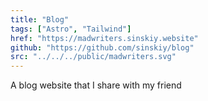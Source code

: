 ```yaml
---
title: "Blog"
tags: ["Astro", "Tailwind"]
href: "https://madwriters.sinskiy.website"
github: "https://github.com/sinskiy/blog"
src: "../../../public/madwriters.svg"
---
```


A blog website that I share with my friend
